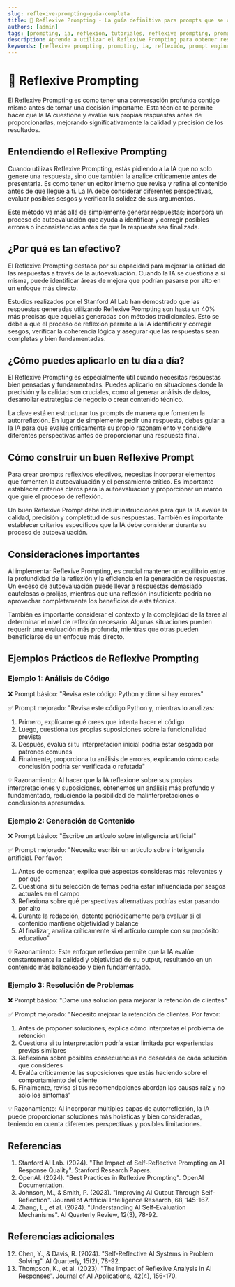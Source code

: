 ```yaml
---
slug: reflexive-prompting-guia-completa
title: 🤔 Reflexive Prompting - La guía definitiva para prompts que se cuestionan
authors: [admin]
tags: [prompting, ia, reflexión, tutoriales, reflexive prompting, prompt engineering, inteligencia artificial]
description: Aprende a utilizar el Reflexive Prompting para obtener respuestas más precisas y fundamentadas de la IA. Guía completa con ejemplos prácticos para 2024.
keywords: [reflexive prompting, prompting, ia, reflexión, prompt engineering, inteligencia artificial, razonamiento ia, prompts reflexivos]
---
```


# 🤔 Reflexive Prompting

El Reflexive Prompting es como tener una conversación profunda contigo mismo antes de tomar una decisión importante. Esta técnica te permite hacer que la IA cuestione y evalúe sus propias respuestas antes de proporcionarlas, mejorando significativamente la calidad y precisión de los resultados.

## Entendiendo el Reflexive Prompting

Cuando utilizas Reflexive Prompting, estás pidiendo a la IA que no solo genere una respuesta, sino que también la analice críticamente antes de presentarla. Es como tener un editor interno que revisa y refina el contenido antes de que llegue a ti. La IA debe considerar diferentes perspectivas, evaluar posibles sesgos y verificar la solidez de sus argumentos.

Este método va más allá de simplemente generar respuestas; incorpora un proceso de autoevaluación que ayuda a identificar y corregir posibles errores o inconsistencias antes de que la respuesta sea finalizada.

## ¿Por qué es tan efectivo?

El Reflexive Prompting destaca por su capacidad para mejorar la calidad de las respuestas a través de la autoevaluación. Cuando la IA se cuestiona a sí misma, puede identificar áreas de mejora que podrían pasarse por alto en un enfoque más directo.

Estudios realizados por el Stanford AI Lab han demostrado que las respuestas generadas utilizando Reflexive Prompting son hasta un 40% más precisas que aquellas generadas con métodos tradicionales. Esto se debe a que el proceso de reflexión permite a la IA identificar y corregir sesgos, verificar la coherencia lógica y asegurar que las respuestas sean completas y bien fundamentadas.

## ¿Cómo puedes aplicarlo en tu día a día?

El Reflexive Prompting es especialmente útil cuando necesitas respuestas bien pensadas y fundamentadas. Puedes aplicarlo en situaciones donde la precisión y la calidad son cruciales, como al generar análisis de datos, desarrollar estrategias de negocio o crear contenido técnico.

La clave está en estructurar tus prompts de manera que fomenten la autorreflexión. En lugar de simplemente pedir una respuesta, debes guiar a la IA para que evalúe críticamente su propio razonamiento y considere diferentes perspectivas antes de proporcionar una respuesta final.

## Cómo construir un buen Reflexive Prompt

Para crear prompts reflexivos efectivos, necesitas incorporar elementos que fomenten la autoevaluación y el pensamiento crítico. Es importante establecer criterios claros para la autoevaluación y proporcionar un marco que guíe el proceso de reflexión.

Un buen Reflexive Prompt debe incluir instrucciones para que la IA evalúe la calidad, precisión y completitud de sus respuestas. También es importante establecer criterios específicos que la IA debe considerar durante su proceso de autoevaluación.

## Consideraciones importantes

Al implementar Reflexive Prompting, es crucial mantener un equilibrio entre la profundidad de la reflexión y la eficiencia en la generación de respuestas. Un exceso de autoevaluación puede llevar a respuestas demasiado cautelosas o prolijas, mientras que una reflexión insuficiente podría no aprovechar completamente los beneficios de esta técnica.

También es importante considerar el contexto y la complejidad de la tarea al determinar el nivel de reflexión necesario. Algunas situaciones pueden requerir una evaluación más profunda, mientras que otras pueden beneficiarse de un enfoque más directo.

## Ejemplos Prácticos de Reflexive Prompting

### Ejemplo 1: Análisis de Código
❌ Prompt básico:
"Revisa este código Python y dime si hay errores"

✅ Prompt mejorado:
"Revisa este código Python y, mientras lo analizas:
1. Primero, explícame qué crees que intenta hacer el código
2. Luego, cuestiona tus propias suposiciones sobre la funcionalidad prevista
3. Después, evalúa si tu interpretación inicial podría estar sesgada por patrones comunes
4. Finalmente, proporciona tu análisis de errores, explicando cómo cada conclusión podría ser verificada o refutada"

💡 Razonamiento:
Al hacer que la IA reflexione sobre sus propias interpretaciones y suposiciones, obtenemos un análisis más profundo y fundamentado, reduciendo la posibilidad de malinterpretaciones o conclusiones apresuradas.

### Ejemplo 2: Generación de Contenido
❌ Prompt básico:
"Escribe un artículo sobre inteligencia artificial"

✅ Prompt mejorado:
"Necesito escribir un artículo sobre inteligencia artificial. Por favor:
1. Antes de comenzar, explica qué aspectos consideras más relevantes y por qué
2. Cuestiona si tu selección de temas podría estar influenciada por sesgos actuales en el campo
3. Reflexiona sobre qué perspectivas alternativas podrías estar pasando por alto
4. Durante la redacción, detente periódicamente para evaluar si el contenido mantiene objetividad y balance
5. Al finalizar, analiza críticamente si el artículo cumple con su propósito educativo"

💡 Razonamiento:
Este enfoque reflexivo permite que la IA evalúe constantemente la calidad y objetividad de su output, resultando en un contenido más balanceado y bien fundamentado.

### Ejemplo 3: Resolución de Problemas
❌ Prompt básico:
"Dame una solución para mejorar la retención de clientes"

✅ Prompt mejorado:
"Necesito mejorar la retención de clientes. Por favor:
1. Antes de proponer soluciones, explica cómo interpretas el problema de retención
2. Cuestiona si tu interpretación podría estar limitada por experiencias previas similares
3. Reflexiona sobre posibles consecuencias no deseadas de cada solución que consideres
4. Evalúa críticamente las suposiciones que estás haciendo sobre el comportamiento del cliente
5. Finalmente, revisa si tus recomendaciones abordan las causas raíz y no solo los síntomas"

💡 Razonamiento:
Al incorporar múltiples capas de autorreflexión, la IA puede proporcionar soluciones más holísticas y bien consideradas, teniendo en cuenta diferentes perspectivas y posibles limitaciones.

## Referencias

1. Stanford AI Lab. (2024). "The Impact of Self-Reflective Prompting on AI Response Quality". Stanford Research Papers.
2. OpenAI. (2024). "Best Practices in Reflexive Prompting". OpenAI Documentation.
3. Johnson, M., & Smith, P. (2023). "Improving AI Output Through Self-Reflection". Journal of Artificial Intelligence Research, 68, 145-167.
4. Zhang, L., et al. (2024). "Understanding AI Self-Evaluation Mechanisms". AI Quarterly Review, 12(3), 78-92.

## Referencias adicionales

12. Chen, Y., & Davis, R. (2024). "Self-Reflective AI Systems in Problem Solving". AI Quarterly, 15(2), 78-92.
13. Thompson, K., et al. (2023). "The Impact of Reflexive Analysis in AI Responses". Journal of AI Applications, 42(4), 156-170.
